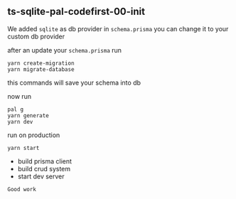 ## ts-sqlite-pal-codefirst-00-init

We added `sqlite` as db provider in `schema.prisma` you can change it to your custom db provider

after an update your `schema.prisma` run

```shell
yarn create-migration
yarn migrate-database
```

this commands will save your schema into db

now run

```shell
pal g
yarn generate
yarn dev
```

run on production

```shell
yarn start
```

- build prisma client
- build crud system
- start dev server

`Good work`
